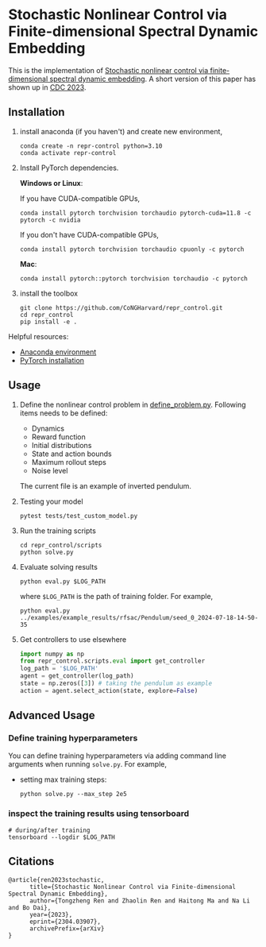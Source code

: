# Stochastic Nonlinear Control via Finite-dimensional Spectral Dynamic Embedding

This is the implementation of [Stochastic nonlinear control via finite-dimensional spectral dynamic embedding](https://arxiv.org/abs/2304.03907). A short version of this paper has shown up in [CDC 2023](https://ieeexplore.ieee.org/abstract/document/10383842).

## Installation
1. install anaconda (if you haven't) and create new environment,
    ```shell
    conda create -n repr-control python=3.10
    conda activate repr-control
    ```
2. Install PyTorch dependencies. 
  
    **Windows or Linux**: 

    If you have CUDA-compatible GPUs,
    ```shell
    conda install pytorch torchvision torchaudio pytorch-cuda=11.8 -c pytorch -c nvidia
    ```
    If you don't have CUDA-compatible GPUs,
    ```shell
    conda install pytorch torchvision torchaudio cpuonly -c pytorch
    ```
   **Mac**:
    ```shell
    conda install pytorch::pytorch torchvision torchaudio -c pytorch
    ```
3. install the toolbox
    ```shell
   git clone https://github.com/CoNGHarvard/repr_control.git
   cd repr_control
   pip install -e .
   ```

Helpful resources: 
- [Anaconda environment](https://conda.io/projects/conda/en/latest/user-guide/getting-started.html)
- [PyTorch installation](https://pytorch.org/get-started/locally/)

## Usage
1. Define the nonlinear control problem in [define_problem.py](repr_control/scripts/define_problem.py). Following items needs to be defined:
   - Dynamics
   - Reward function
   - Initial distributions
   - State and action bounds
   - Maximum rollout steps
   - Noise level
   
   The current file is an example of inverted pendulum.

2. Testing your model
   ```shell
   pytest tests/test_custom_model.py
   ```
3. Run the training scripts
   ```shell
   cd repr_control/scripts
   python solve.py
   ```
4. Evaluate solving results
   ```shell
   python eval.py $LOG_PATH
   ```
   where `$LOG_PATH` is the path of training folder. For example,
   ```shell
   python eval.py ../examples/example_results/rfsac/Pendulum/seed_0_2024-07-18-14-50-35
   ```   

5. Get controllers to use elsewhere
   ```python
   import numpy as np
   from repr_control.scripts.eval import get_controller
   log_path = '$LOG_PATH'
   agent = get_controller(log_path)
   state = np.zeros([3]) # taking the pendulum as example
   action = agent.select_action(state, explore=False)
   ```
   

## Advanced Usage

### Define training hyperparameters
You can define training hyperparameters via adding command line arguments when running `solve.py`. For example,
- setting max training steps:
   ```shell
   python solve.py --max_step 2e5
   ```

### inspect the training results using tensorboard

```shell
# during/after training
tensorboard --logdir $LOG_PATH
```

## Citations
```
@article{ren2023stochastic,
      title={Stochastic Nonlinear Control via Finite-dimensional Spectral Dynamic Embedding}, 
      author={Tongzheng Ren and Zhaolin Ren and Haitong Ma and Na Li and Bo Dai},
      year={2023},
      eprint={2304.03907},
      archivePrefix={arXiv}
}
```
